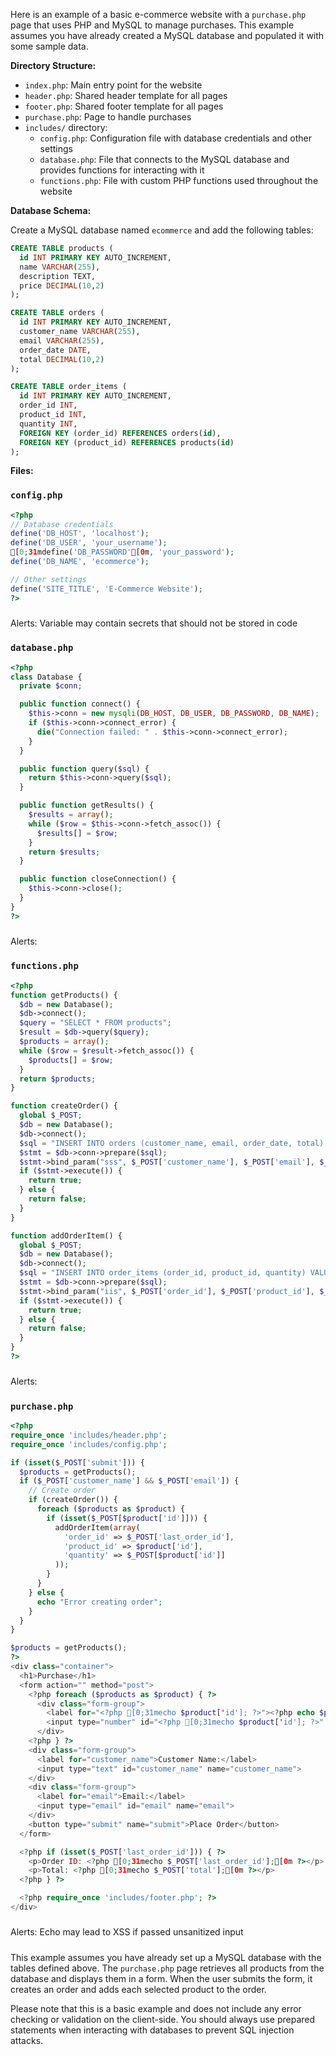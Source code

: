 



Here is an example of a basic e-commerce website with a `purchase.php` page that uses PHP and MySQL to manage purchases. This example assumes you have already created a MySQL database and populated it with some sample data.

**Directory Structure:**

* `index.php`: Main entry point for the website
* `header.php`: Shared header template for all pages
* `footer.php`: Shared footer template for all pages
* `purchase.php`: Page to handle purchases
* `includes/` directory:
	+ `config.php`: Configuration file with database credentials and other settings
	+ `database.php`: File that connects to the MySQL database and provides functions for interacting with it
	+ `functions.php`: File with custom PHP functions used throughout the website

**Database Schema:**

Create a MySQL database named `ecommerce` and add the following tables:

```sql
CREATE TABLE products (
  id INT PRIMARY KEY AUTO_INCREMENT,
  name VARCHAR(255),
  description TEXT,
  price DECIMAL(10,2)
);

CREATE TABLE orders (
  id INT PRIMARY KEY AUTO_INCREMENT,
  customer_name VARCHAR(255),
  email VARCHAR(255),
  order_date DATE,
  total DECIMAL(10,2)
);

CREATE TABLE order_items (
  id INT PRIMARY KEY AUTO_INCREMENT,
  order_id INT,
  product_id INT,
  quantity INT,
  FOREIGN KEY (order_id) REFERENCES orders(id),
  FOREIGN KEY (product_id) REFERENCES products(id)
);
```

**Files:**

### `config.php`
```php
<?php
// Database credentials
define('DB_HOST', 'localhost');
define('DB_USER', 'your_username');
[0;31mdefine('DB_PASSWORD'[0m, 'your_password');
define('DB_NAME', 'ecommerce');

// Other settings
define('SITE_TITLE', 'E-Commerce Website');
?>
```
#####
Alerts:
Variable may contain secrets that should not be stored in code
#####

### `database.php`
```php
<?php
class Database {
  private $conn;

  public function connect() {
    $this->conn = new mysqli(DB_HOST, DB_USER, DB_PASSWORD, DB_NAME);
    if ($this->conn->connect_error) {
      die("Connection failed: " . $this->conn->connect_error);
    }
  }

  public function query($sql) {
    return $this->conn->query($sql);
  }

  public function getResults() {
    $results = array();
    while ($row = $this->conn->fetch_assoc()) {
      $results[] = $row;
    }
    return $results;
  }

  public function closeConnection() {
    $this->conn->close();
  }
}
?>
```
#####
Alerts:
#####

### `functions.php`
```php
<?php
function getProducts() {
  $db = new Database();
  $db->connect();
  $query = "SELECT * FROM products";
  $result = $db->query($query);
  $products = array();
  while ($row = $result->fetch_assoc()) {
    $products[] = $row;
  }
  return $products;
}

function createOrder() {
  global $_POST;
  $db = new Database();
  $db->connect();
  $sql = "INSERT INTO orders (customer_name, email, order_date, total) VALUES (?, ?, NOW(), ?)";
  $stmt = $db->conn->prepare($sql);
  $stmt->bind_param("sss", $_POST['customer_name'], $_POST['email'], $_POST['total']);
  if ($stmt->execute()) {
    return true;
  } else {
    return false;
  }
}

function addOrderItem() {
  global $_POST;
  $db = new Database();
  $db->connect();
  $sql = "INSERT INTO order_items (order_id, product_id, quantity) VALUES (?, ?, ?)";
  $stmt = $db->conn->prepare($sql);
  $stmt->bind_param("iis", $_POST['order_id'], $_POST['product_id'], $_POST['quantity']);
  if ($stmt->execute()) {
    return true;
  } else {
    return false;
  }
}
?>
```
#####
Alerts:
#####

### `purchase.php`
```php
<?php
require_once 'includes/header.php';
require_once 'includes/config.php';

if (isset($_POST['submit'])) {
  $products = getProducts();
  if ($_POST['customer_name'] && $_POST['email']) {
    // Create order
    if (createOrder()) {
      foreach ($products as $product) {
        if (isset($_POST[$product['id']])) {
          addOrderItem(array(
            'order_id' => $_POST['last_order_id'],
            'product_id' => $product['id'],
            'quantity' => $_POST[$product['id']]
          ));
        }
      }
    } else {
      echo "Error creating order";
    }
  }
}

$products = getProducts();
?>
<div class="container">
  <h1>Purchase</h1>
  <form action="" method="post">
    <?php foreach ($products as $product) { ?>
      <div class="form-group">
        <label for="<?php [0;31mecho $product['id']; ?>"><?php echo $product['name'];[0m ?></label>
        <input type="number" id="<?php [0;31mecho $product['id']; ?>" name="<?php echo $product['id'];[0m ?>">
      </div>
    <?php } ?>
    <div class="form-group">
      <label for="customer_name">Customer Name:</label>
      <input type="text" id="customer_name" name="customer_name">
    </div>
    <div class="form-group">
      <label for="email">Email:</label>
      <input type="email" id="email" name="email">
    </div>
    <button type="submit" name="submit">Place Order</button>
  </form>

  <?php if (isset($_POST['last_order_id'])) { ?>
    <p>Order ID: <?php [0;31mecho $_POST['last_order_id'];[0m ?></p>
    <p>Total: <?php [0;31mecho $_POST['total'];[0m ?></p>
  <?php } ?>

  <?php require_once 'includes/footer.php'; ?>
</div>
```
#####
Alerts:
Echo may lead to XSS if passed unsanitized input
#####

This example assumes you have already set up a MySQL database with the tables defined above. The `purchase.php` page retrieves all products from the database and displays them in a form. When the user submits the form, it creates an order and adds each selected product to the order.

Please note that this is a basic example and does not include any error checking or validation on the client-side. You should always use prepared statements when interacting with databases to prevent SQL injection attacks.


